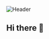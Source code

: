![Header](https://raw.githubusercontent.com/gist/jimmerioles/e6fd37de121f1096e6b2ac4868d69b5d/raw/823b2771738ceba009e8ef5babd46ef8efd25fdf/brand-header-3waves.svg)

## Hi there 👋

<!--
**jimmerioles/jimmerioles** is a ✨ _special_ ✨ repository because its `README.md` (this file) appears on your GitHub profile.

Here are some ideas to get you started:

- 🔭 I’m currently working on ...
- 🌱 I’m currently learning ...
- 👯 I’m looking to collaborate on ...
- 🤔 I’m looking for help with ...
- 💬 Ask me about ...
- 📫 How to reach me: ...
- 😄 Pronouns: ...
- ⚡ Fun fact: ...
-->

